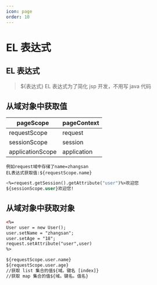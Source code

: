 ```yaml
---
icon: page
order: 10
---
```

# EL 表达式

## EL 表达式

> ${表达式} EL 表达式为了简化 jsp 开发，不用写 java 代码

## 从域对象中获取值

| pageScope        | pageContext |
| ---------------- | ----------- |
| requestScope     | request     |
| sessionScope     | session     |
| applicationScope | application |

```
例如request域中存储了name=zhangsan
EL表达式获取值:${requestScope.name}
```

```el
<%=request.getSession().getAttribute("user")%>欢迎您
${sessionScope.user}欢迎您!
```

## 从域对象中获取对象

```html
<%=
User user = new User();
user.setName = "zhangsan";
user.setAge = "18";
request.setAttribute("user",user)
%>

${requestScope.user.name}
${requestScope.user.age}
//获取 list 集合的值${域。键名 [index]}
//获取 map 集合的值${域。键名。值名}
```
